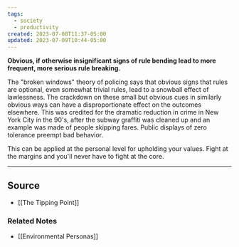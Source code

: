 ```yaml
---
tags:
  - society
  - productivity
created: 2023-07-08T11:37-05:00
updated: 2023-07-09T10:44-05:00
---
```

**Obvious, if otherwise insignificant signs of rule bending lead to more frequent, more serious rule breaking.**

The "broken windows" theory of policing says that obvious signs that rules are optional, even somewhat trivial rules, lead to a snowball effect of lawlessness. The crackdown on these small but obvious cues in similarly obvious ways can have a disproportionate effect on the outcomes elsewhere. This was credited for the dramatic reduction in crime in New York City in the 90's, after the subway graffiti was cleaned up and an example was made of people skipping fares. Public displays of zero tolerance preempt bad behavior.

This can be applied at the personal level for upholding your values. Fight at the margins and you'll never have to fight at the core. 

---

## Source
- [[The Tipping Point]]

### Related Notes
- [[Environmental Personas]]